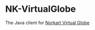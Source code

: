 NK-VirtualGlobe
===============

The Java client for [Norkart Virtual Globe](http://www.virtual-globe.info/)
